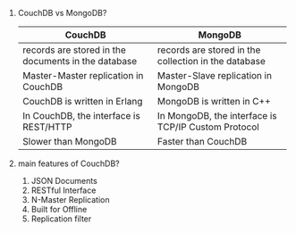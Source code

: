 1. CouchDB vs MongoDB?

    |     CouchDB |   MongoDB |
    | ----------- | --------  |
    | records are stored in the documents in the database | records are stored in the collection in the database |
    | Master-Master replication in CouchDB | Master-Slave replication in MongoDB |
    | CouchDB is written in Erlang | MongoDB is written in C++ |
    | In CouchDB, the interface is REST/HTTP | In MongoDB, the interface is TCP/IP Custom Protocol |
    | Slower than MongoDB | Faster than CouchDB |
  
2. main features of CouchDB?
   1. JSON Documents
   2. RESTful Interface
   3. N-Master Replication
   4. Built for Offline
   5. Replication filter


